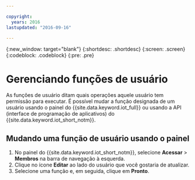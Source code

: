 ```yaml
---

copyright:
  years: 2016
lastupdated: "2016-09-16"

---
```


{:new_window: target="blank"}
{:shortdesc: .shortdesc}
{:screen: .screen}
{:codeblock: .codeblock}
{:pre: .pre}

# Gerenciando funções de usuário

As funções de usuário ditam quais operações aquele usuário tem permissão para executar. É possível mudar a função designada de um usuário usando o painel do {{site.data.keyword.iot_full}} ou usando a API (interface de programação de aplicativos) do {{site.data.keyword.iot_short_notm}}.

## Mudando uma função de usuário usando o painel

1. No painel do {{site.data.keyword.iot_short_notm}}, selecione **Acessar** > **Membros** na barra de navegação à esquerda.
2. Clique no ícone **Editar** ao lado do usuário que você gostaria de atualizar.
3. Selecione uma função e, em seguida, clique em **Pronto**.

<!--
## Changing a user role by using the API

For information on using the API to change a user role, see the [{{site.data.keyword.iot_short_notm}} API documentation](https://docs.internetofthings.ibmcloud.com/swagger/v0002.html).
-->
